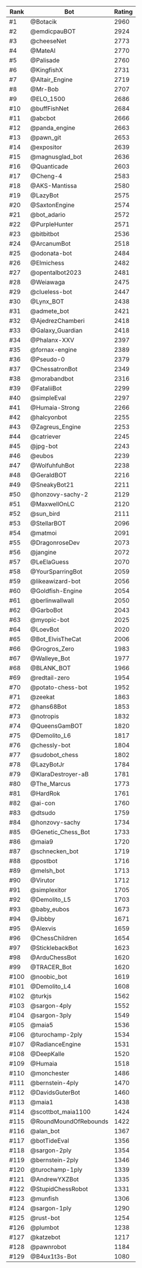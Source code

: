 Rank|Bot|Rating
---|---|---
#1|@Botacik|2960
#2|@emdicpauBOT|2924
#3|@cheeseNet|2773
#4|@MateAI|2770
#5|@Palisade|2760
#6|@KingfishX|2731
#7|@Altair_Engine|2719
#8|@Mr-Bob|2707
#9|@ELO_1500|2686
#10|@buffFishNet|2684
#11|@abcbot|2666
#12|@panda_engine|2663
#13|@pawn_git|2653
#14|@expositor|2639
#15|@magnusglad_bot|2636
#16|@Quanticade|2603
#17|@Cheng-4|2583
#18|@AKS-Mantissa|2580
#19|@LazyBot|2575
#20|@SaxtonEngine|2574
#21|@bot_adario|2572
#22|@PurpleHunter|2571
#23|@bitbitbot|2536
#24|@ArcanumBot|2518
#25|@odonata-bot|2484
#26|@Elmichess|2482
#27|@opentalbot2023|2481
#28|@Weiawaga|2475
#29|@clueless-bot|2447
#30|@Lynx_BOT|2438
#31|@admete_bot|2421
#32|@AjedrezChamberi|2418
#33|@Galaxy_Guardian|2418
#34|@Phalanx-XXV|2397
#35|@fornax-engine|2389
#36|@Pseudo-0|2379
#37|@ChessatronBot|2349
#38|@morabandbot|2316
#39|@FataliiBot|2299
#40|@simpleEval|2297
#41|@Humaia-Strong|2266
#42|@halcyonbot|2255
#43|@Zagreus_Engine|2253
#44|@catriever|2245
#45|@jpg-bot|2243
#46|@eubos|2239
#47|@WolfuhfuhBot|2238
#48|@GeraldBOT|2216
#49|@SneakyBot21|2211
#50|@honzovy-sachy-2|2129
#51|@MaxwellOnLC|2120
#52|@sun_bird|2111
#53|@StellarBOT|2096
#54|@matmoi|2091
#55|@DragonroseDev|2073
#56|@jangine|2072
#57|@LeElaGuess|2070
#58|@YourSparringBot|2059
#59|@likeawizard-bot|2056
#60|@Goldfish-Engine|2054
#61|@berlinwallwall|2050
#62|@GarboBot|2043
#63|@myopic-bot|2025
#64|@LoevBot|2020
#65|@Bot_ElvisTheCat|2006
#66|@Grogros_Zero|1983
#67|@Walleye_Bot|1977
#68|@BLANK_BOT|1966
#69|@redtail-zero|1954
#70|@potato-chess-bot|1952
#71|@zeekat|1863
#72|@hans68Bot|1853
#73|@notropis|1832
#74|@QueensGamBOT|1820
#75|@Demolito_L6|1817
#76|@chessly-bot|1804
#77|@sudobot_chess|1802
#78|@LazyBotJr|1784
#79|@KlaraDestroyer-aB|1781
#80|@The_Marcus|1773
#81|@HardRok|1761
#82|@ai-con|1760
#83|@dtsudo|1759
#84|@honzovy-sachy|1734
#85|@Genetic_Chess_Bot|1733
#86|@maia9|1720
#87|@schnecken_bot|1719
#88|@postbot|1716
#89|@melsh_bot|1713
#90|@Virutor|1712
#91|@simplexitor|1705
#92|@Demolito_L5|1703
#93|@baby_eubos|1673
#94|@Jibbby|1671
#95|@Alexvis|1659
#96|@ChessChildren|1654
#97|@SticklebackBot|1623
#98|@ArduChessBot|1620
#99|@TRACER_Bot|1620
#100|@noobic_bot|1619
#101|@Demolito_L4|1608
#102|@turkjs|1562
#103|@sargon-4ply|1552
#104|@sargon-3ply|1549
#105|@maia5|1536
#106|@turochamp-2ply|1534
#107|@RadianceEngine|1531
#108|@DeepKalle|1520
#109|@Humaia|1518
#110|@monchester|1486
#111|@bernstein-4ply|1470
#112|@DavidsGuterBot|1460
#113|@maia1|1438
#114|@scottbot_maia1100|1424
#115|@RoundMoundOfRebounds|1422
#116|@alan_bot|1367
#117|@botTideEval|1356
#118|@sargon-2ply|1354
#119|@bernstein-2ply|1346
#120|@turochamp-1ply|1339
#121|@AndrewYXZBot|1335
#122|@StupidChessRobot|1331
#123|@munfish|1306
#124|@sargon-1ply|1290
#125|@rust-bot|1254
#126|@plumbot|1238
#127|@katzebot|1217
#128|@pawnrobot|1184
#129|@B4ux1t3s-Bot|1080
